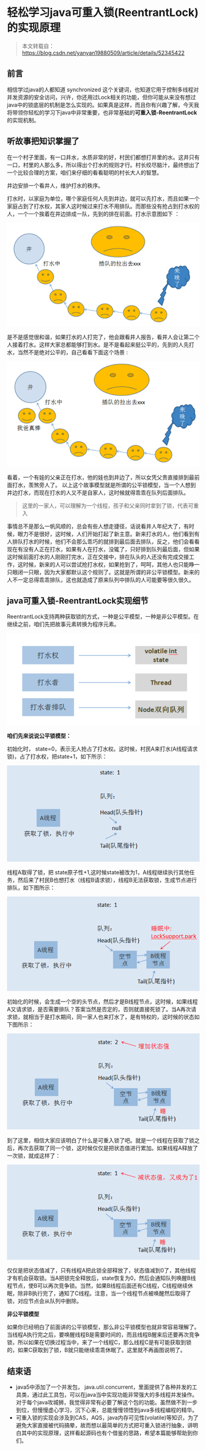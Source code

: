 # 轻松学习java可重入锁(ReentrantLock)的实现原理

> 本文转载自： https://blog.csdn.net/yanyan19880509/article/details/52345422

## 前言

相信学过java的人都知道 synchronized 这个关键词，也知道它用于控制多线程对并发资源的安全访问，兴许，你还用过Lock相关的功能，但你可能从来没有想过java中的锁底层的机制是怎么实现的。如果真是这样，而且你有兴趣了解，今天我将带领你轻松的学习下java中非常重要，也非常基础的**可重入锁-ReentrantLock**的实现机制。

## 听故事把知识掌握了

在一个村子里面，有一口井水，水质非常的好，村民们都想打井里的水。这井只有一口，村里的人那么多，所以得出个打水的规则才行。村长绞尽脑汁，最终想出了一个比较合理的方案，咱们来仔细的看看聪明的村长大人的智慧。

井边安排一个看井人，维护打水的秩序。

打水时，以家庭为单位，哪个家庭任何人先到井边，就可以先打水，而且如果一个家庭占到了打水权，其家人这时候过来打水不用排队。而那些没有抢占到打水权的人，一个一个挨着在井边排成一队，先到的排在前面。打水示意图如下 ：

![img](img/img.png)

是不是感觉很和谐，如果打水的人打完了，他会跟看井人报告，看井人会让第二个人接着打水。这样大家总都能够打到水。是不是看起来挺公平的，先到的人先打水，当然不是绝对公平的，自己看看下面这个场景 :

![img](img/img_1.png)

看着，一个有娃的父亲正在打水，他的娃也到井边了，所以女凭父贵直接排到最前面打水，羡煞旁人了。
以上这个故事模型就是所谓的公平锁模型，当一个人想到井边打水，而现在打水的人又不是自家人，这时候就得乖乖在队列后面排队。

> 这里的一家人，可以理解为一个线程，孩子和父亲同时拿到了锁，代表可重入

事情总不是那么一帆风顺的，总会有些人想走捷径，话说看井人年纪大了，有时候，眼力不是很好，这时候，人们开始打起了新主意。新来打水的人，他们看到有人排队打水的时候，他们不会那么乖巧的就排到最后面去排队，反之，他们会看看现在有没有人正在打水，如果有人在打水，没辄了，只好排到队列最后面，但如果这时候前面打水的人刚刚打完水，正在交接中，排在队头的人还没有完成交接工作，这时候，新来的人可以尝试抢打水权，如果抢到了，呵呵，其他人也只能睁一只眼闭一只眼，因为大家都默认这个规则了。这就是所谓的非公平锁模型。新来的人不一定总得乖乖排队，这也就造成了原来队列中排队的人可能要等很久很久。

## java可重入锁-ReentrantLock实现细节

ReentrantLock支持两种获取锁的方式，一种是公平模型，一种是非公平模型。在继续之前，咱们先把故事元素转换为程序元素。

![img](img/img_2.png)

**咱们先来说说公平锁模型：**

初始化时， state=0，表示无人抢占了打水权。这时候，村民A来打水(A线程请求锁)，占了打水权，把state+1，如下所示：

![img](img/img_3.png)

线程A取得了锁，把 state原子性+1,这时候state被改为1，A线程继续执行其他任务，然后来了村民B也想打水（线程B请求锁），线程B无法获取锁，生成节点进行排队，如下图所示：

![img](img/img_4.png)

初始化的时候，会生成一个空的头节点，然后才是B线程节点，这时候，如果线程A又请求锁，是否需要排队？答案当然是否定的，否则就直接死锁了。当A再次请求锁，就相当于是打水期间，同一家人也来打水了，是有特权的，这时候的状态如下图所示：

![img](img/img_5.png)

到了这里，相信大家应该明白了什么是可重入锁了吧。就是一个线程在获取了锁之后，再次去获取了同一个锁，这时候仅仅是把状态值进行累加。如果线程A释放了一次锁，就成这样了：

![img](img/img_6.png)

仅仅是把状态值减了，只有线程A把此锁全部释放了，状态值减到0了，其他线程才有机会获取锁。当A把锁完全释放后，state恢复为0，然后会通知队列唤醒B线程节点，使B可以再次竞争锁。当然，如果B线程后面还有C线程，C线程继续休眠，除非B执行完了，通知了C线程。注意，当一个线程节点被唤醒然后取得了锁，对应节点会从队列中删除。


**非公平锁模型**

如果你已经明白了前面讲的公平锁模型，那么非公平锁模型也就非常容易理解了。当线程A执行完之后，要唤醒线程B是需要时间的，而且线程B醒来后还要再次竞争锁，所以如果在切换过程当中，来了一个线程C，那么线程C是有可能获取到锁的，如果C获取到了锁，B就只能继续乖乖休眠了。这里就不再画图说明了。


## 结束语

- java5中添加了一个并发包， java.util.concurrent，里面提供了各种并发的工具类，通过此工具包，可以在java当中实现功能非常强大的多线程并发操作。对于每个java攻城狮，我觉得非常有必要了解这个包的功能。虽然做不到一步到位，但慢慢虚心学习，沉下心来，总能慢慢领悟到java多线程编程的精华。
- 可重入锁的实现会涉及到CAS，AQS，java内存可见性(volatile)等知识，为了避免大家直接被代码搞晕，故而想以最简单的方式把可重入锁进行抽象，讲明白其中的实现原理，这样看起源码也有个借鉴的思路，希望本篇能够帮助到你们。







